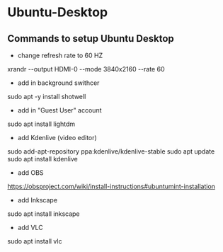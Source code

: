 # Ubuntu-Desktop

## Commands to setup Ubuntu Desktop

- change refresh rate to 60 HZ

xrandr --output HDMI-0 --mode 3840x2160 --rate 60

- add in background swithcer

sudo apt -y install shotwell

- add in "Guest User" account

sudo apt install lightdm

- add Kdenlive (video editor)

sudo add-apt-repository ppa:kdenlive/kdenlive-stable
sudo apt update
sudo apt install kdenlive

- add OBS

https://obsproject.com/wiki/install-instructions#ubuntumint-installation

- add Inkscape

sudo apt install inkscape

- add VLC

sudo apt install vlc
